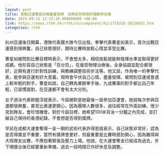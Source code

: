 ```yaml
---
layout: post
title: 首戰亞運曹星如稱盡量發揮　泳隊武術隊做好備戰爭佳績
date: 2023-09-21 11:23:20.000000000 +08:00
link: https://news.rthk.hk/rthk/ch/component/k2/1719318-20230921.htm
categories: rthk
---
```


杭州亞運後日開幕，港隊代表團大隊今日出發。拳擊代表曹星如表示，首次出戰亞運感到很興奮，自己狀態很好，期待比賽時放鬆心情並享受比賽。

曹星如被問到比賽目標時表示，不會想太多，相信放鬆就能夠發揮水準並取得更好成績。他形容自己狀態是「百分百」，在接受物理治療後，全身協調並配合都很好，近期有進行針對性訓練，與教練調整技術步法等。他又說，作為唯一的拳擊代表，能參與亞運有好大意義，現時會平伏自己心情，盡量發揮。被問到亞運或會遇上較年輕的對手，曹星如說，自己轉為業餘拳手後，九成賽事的對手都比自己年輕，已習慣面對，在亞運都不會有太大分別。

女子游泳代表歐鎧淳就表示，今屆絕對是她最後一屆參加亞運會，她說每次參與亞運都很興奮，甚至比奧運更開心，因為團隊人數很多，過往經常在外面訓練，很少見到隊友，會珍惜機會。對於今屆目標，她希望100米背泳一分鐘之內完成，並打破自己保持的香港紀錄，不會想是否得到獎牌。

早前在成都大運會奪得一金一銅的武術代表許得恩就表示，自己狀態非常好，認為是否得獎並不重要，當然有獎牌會更好，但最重要是比賽時感到開心，因為難得與大班隊友出賽，不應抱著緊張及壓力上場。他說，在大運會奪金已經成為過去，步下頒獎台後已經要重新準備，過去一段時間已作好休息及調整。
